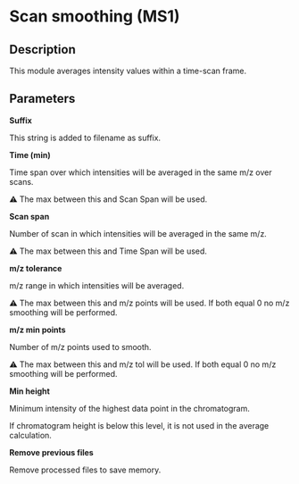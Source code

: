 # Scan smoothing (MS1)

## Description

This module averages intensity values within a time-scan frame.

## Parameters

**Suffix**

This string is added to filename as suffix.

**Time (min)**

Time span over which intensities will be averaged in the same m/z over scans.

:warning: The max between this and Scan Span will be used.

**Scan span**

Number of scan in which intensities will be averaged in the same m/z.

:warning: The max between this and Time Span will be used.

**m/z tolerance**

m/z range in which intensities will be averaged. 

:warning: The max between this and m/z points will be used. If both equal 0 no m/z smoothing will be performed.

**m/z min points**

Number of m/z points used to smooth. 

:warning: The max between this and m/z tol will be used. If both equal 0 no m/z smoothing will be performed.

**Min height**

Minimum intensity of the highest data point in the chromatogram.

If chromatogram height is below this level, it is not used in the average calculation.

**Remove previous files**

Remove processed files to save memory.
